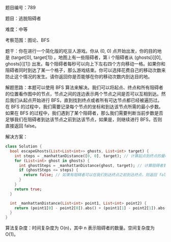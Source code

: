 题目编号：789

题目：逃脱阻碍者

难度：中等

考察范围：图论、BFS

题干：你在进行一个简化版的吃豆人游戏。你从 (0, 0) 点开始出发，你的目的地是 (target[0], target[1]) 。地图上有一些阻碍者，第 i 个阻碍者从 (ghosts[i][0], ghosts[i][1]) 出发。每个阻碍者每秒可以向上下左右四个方向移动一格。如果你和阻碍者同时到达了某一个格子，那么游戏结束。你可以选择花费自己的移动次数来防止这个情况的发生。请你返回你是否能够在你的移动次数内到达目的地。

解题思路：本题可以使用 BFS 算法来解决。我们可以将起点、终点和所有阻碍者的位置看作图中的节点，节点之间的连边表示两个节点之间是否可以互相到达。然后我们从起点开始进行 BFS，直到找到终点或者所有可达节点都已经被遍历过。在 BFS 的过程中，我们需要记录每个节点的坐标和到达该节点所需的最小步数。如果在 BFS 的过程中，我们遇到了某个阻碍者，那么我们需要判断当前步数是否足够我们在阻碍者到达该节点之前到达该节点，如果是，则继续进行 BFS，否则直接返回 false。

解决方案：

```dart
class Solution {
  bool escapeGhosts(List<List<int>> ghosts, List<int> target) {
    int steps = _manhattanDistance([0, 0], target); // 计算起点到终点的曼哈顿距离
    for (List<int> ghost in ghosts) {
      int ghostSteps = _manhattanDistance(ghost, target); // 计算阻碍者到终点的曼哈顿距离
      if (ghostSteps <= steps) {
        return false; // 如果有阻碍者可以在我们到达终点之前到达终点，则返回 false
      }
    }
    return true;
  }

  int _manhattanDistance(List<int> point1, List<int> point2) {
    return (point1[0] - point2[0]).abs() + (point1[1] - point2[1]).abs();
  }
}
```

算法复杂度：时间复杂度为 O(n)，其中 n 表示阻碍者的数量。空间复杂度为 O(1)。
